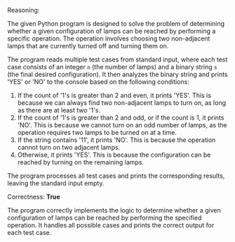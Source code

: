 Reasoning:

The given Python program is designed to solve the problem of determining whether a given configuration of lamps can be reached by performing a specific operation. The operation involves choosing two non-adjacent lamps that are currently turned off and turning them on.

The program reads multiple test cases from standard input, where each test case consists of an integer `n` (the number of lamps) and a binary string `s` (the final desired configuration). It then analyzes the binary string and prints 'YES' or 'NO' to the console based on the following conditions:

1. If the count of '1's is greater than 2 and even, it prints 'YES'. This is because we can always find two non-adjacent lamps to turn on, as long as there are at least two '1's.
2. If the count of '1's is greater than 2 and odd, or if the count is 1, it prints 'NO'. This is because we cannot turn on an odd number of lamps, as the operation requires two lamps to be turned on at a time.
3. If the string contains '11', it prints 'NO'. This is because the operation cannot turn on two adjacent lamps.
4. Otherwise, it prints 'YES'. This is because the configuration can be reached by turning on the remaining lamps.

The program processes all test cases and prints the corresponding results, leaving the standard input empty.

Correctness: **True**

The program correctly implements the logic to determine whether a given configuration of lamps can be reached by performing the specified operation. It handles all possible cases and prints the correct output for each test case.